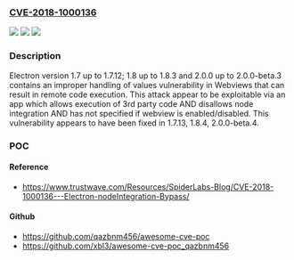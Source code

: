 ### [CVE-2018-1000136](https://cve.mitre.org/cgi-bin/cvename.cgi?name=CVE-2018-1000136)
![](https://img.shields.io/static/v1?label=Product&message=n%2Fa&color=blue)
![](https://img.shields.io/static/v1?label=Version&message=n%2Fa&color=blue)
![](https://img.shields.io/static/v1?label=Vulnerability&message=n%2Fa&color=brighgreen)

### Description

Electron version 1.7 up to 1.7.12; 1.8 up to 1.8.3 and 2.0.0 up to 2.0.0-beta.3 contains an improper handling of values vulnerability in Webviews that can result in remote code execution. This attack appear to be exploitable via an app which allows execution of 3rd party code AND disallows node integration AND has not specified if webview is enabled/disabled. This vulnerability appears to have been fixed in 1.7.13, 1.8.4, 2.0.0-beta.4.

### POC

#### Reference
- https://www.trustwave.com/Resources/SpiderLabs-Blog/CVE-2018-1000136---Electron-nodeIntegration-Bypass/

#### Github
- https://github.com/qazbnm456/awesome-cve-poc
- https://github.com/xbl3/awesome-cve-poc_qazbnm456

